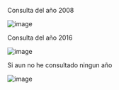 Consulta del año 2008

![image](https://github.com/adonisgarcias/Formula1/assets/168653315/077320a6-fe36-442a-b749-d10e19c7f5fd)

Consulta del año 2016

![image](https://github.com/adonisgarcias/Formula1/assets/168653315/80c28f12-fa90-4ebe-b4ff-921296185f0c)

Si aun no he consultado ningun año

![image](https://github.com/adonisgarcias/Formula1/assets/168653315/0bbd0c45-adb7-4a7f-b375-8d724d40de9c)
